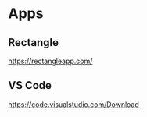 # Apps

## Rectangle

<https://rectangleapp.com/>

## VS Code

<https://code.visualstudio.com/Download>
